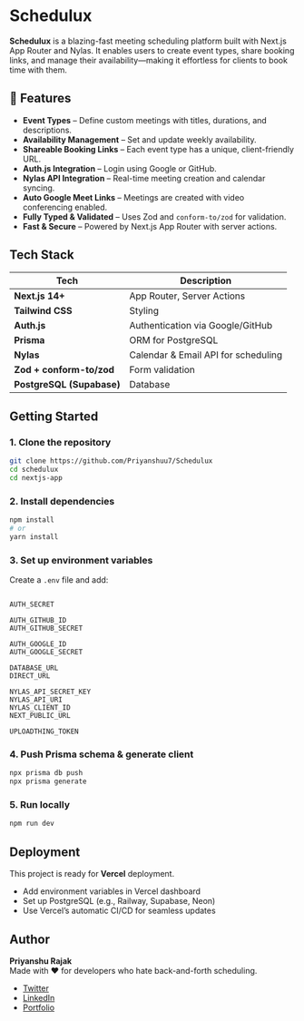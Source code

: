 
# Schedulux

**Schedulux** is a blazing-fast meeting scheduling platform built with Next.js App Router and Nylas. It enables users to create event types, share booking links, and manage their availability—making it effortless for clients to book time with them.

<!-- ## 📸 Demo

👉 [Live Demo](https://schedulux.vercel.app) *(replace with your live link)* -->

## 🔧 Features

-  **Event Types** – Define custom meetings with titles, durations, and descriptions.
-  **Availability Management** – Set and update weekly availability.
-  **Shareable Booking Links** – Each event type has a unique, client-friendly URL.
-  **Auth.js Integration** – Login using Google or GitHub.
-  **Nylas API Integration** – Real-time meeting creation and calendar syncing.
-  **Auto Google Meet Links** – Meetings are created with video conferencing enabled.
-  **Fully Typed & Validated** – Uses Zod and `conform-to/zod` for validation.
-  **Fast & Secure** – Powered by Next.js App Router with server actions.

##  Tech Stack

| Tech | Description |
|------|-------------|
| **Next.js 14+** | App Router, Server Actions |
| **Tailwind CSS** | Styling |
| **Auth.js** | Authentication via Google/GitHub |
| **Prisma** | ORM for PostgreSQL |
| **Nylas** | Calendar & Email API for scheduling |
| **Zod + conform-to/zod** | Form validation |
| **PostgreSQL (Supabase)** | Database |

##  Getting Started

### 1. Clone the repository
```bash
git clone https://github.com/Priyanshuu7/Schedulux
cd schedulux
cd nextjs-app
```

### 2. Install dependencies
```bash
npm install
# or
yarn install
```

### 3. Set up environment variables

Create a `.env` file and add:
```env

AUTH_SECRET 

AUTH_GITHUB_ID
AUTH_GITHUB_SECRET

AUTH_GOOGLE_ID
AUTH_GOOGLE_SECRET

DATABASE_URL
DIRECT_URL

NYLAS_API_SECRET_KEY
NYLAS_API_URI
NYLAS_CLIENT_ID
NEXT_PUBLIC_URL

UPLOADTHING_TOKEN

```

### 4. Push Prisma schema & generate client
```bash
npx prisma db push
npx prisma generate
```

### 5. Run locally
```bash
npm run dev
```


##  Deployment

This project is ready for **Vercel** deployment.

- Add environment variables in Vercel dashboard
- Set up PostgreSQL (e.g., Railway, Supabase, Neon)
- Use Vercel’s automatic CI/CD for seamless updates

##  Author

**Priyanshu Rajak**  
Made with ❤️ for developers who hate back-and-forth scheduling.

- [Twitter](https://twitter.com/yourhandle)
- [LinkedIn](https://www.linkedin.com/in/priyanshurajak/)
- [Portfolio](https://www.priyanshurajak.tech/)

